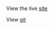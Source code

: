 View the live [site](https://huddle-feature-ahjim.netlify.app/)

View [git](https://github.com/Akhlak-Hossain-Jim/huddle-landing-page-with-alternating-feature-blocks)
